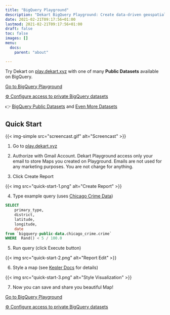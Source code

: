 ```yaml
---
title: "BigQuery Playground"
description: "Dekart BigQuery Playground: Create data-driven geospatial visualizations from BigQuery Public Datasets"
date: 2021-02-21T09:17:56+01:00
lastmod: 2021-02-21T09:17:56+01:00
draft: false
toc: false
images: []
menu:
  docs:
    parent: "about"

---
```


Try Dekart on <a target="_blank" href="https://play.dekart.xyz">play.dekart.xyz</a> with one of many **Public Datasets** available on BigQuery.

<a class="btn btn-primary" target="_blank" href="https://play.dekart.xyz/" role="button">Go to BigQuery Playground</a>

[⚙️ Configure access to private BigQuery datasets](https://cloud.dekart.xyz/)

<p>👉 <a target="_blank" href="https://console.cloud.google.com/marketplace/browse?filter=solution-type:dataset" role="button">BigQuery Public Datasets</a> and <a target="_blank" href="https://www.reddit.com/r/bigquery/wiki/datasets" role="button">Even More Datasets</a></p>


## Quick Start

{{< img-simple src="screencast.gif" alt="Screencast" >}}

1. Go to <a target="_blank" href="https://play.dekart.xyz">play.dekart.xyz</a>


2. Authorize with Gmail Account. Dekart Playground access only your email to store Maps you created on Playground. Emails are not used for any marketing purposes. You are not charge for anything.


3. Click Create Report

{{< img src="quick-start-1.png" alt="Create Report" >}}

4. Type example query (uses [Chicago Crime Data](https://console.cloud.google.com/marketplace/product/city-of-chicago-public-data/chicago-crime?project=dekart-playground&folder=&organizationId=))

```SQL
SELECT
    primary_type,
    district,
    latitude,
    longitude,
    date
from `bigquery-public-data.chicago_crime.crime`
WHERE  Rand() < 5 / 100.0
```

5. Run query (click Execute button)

{{< img src="quick-start-2.png"  alt="Report Edit" >}}

6. Style a map (see [Kepler Docs](https://docs.kepler.gl/docs/user-guides) for details)

{{< img src="quick-start-3.png" alt="Style Visualization" >}}

7. Now you can save and share you beautiful Map!

<a class="btn btn-primary" target="_blank" href="https://play.dekart.xyz/" role="button">Go to BigQuery Playground</a>

[⚙️ Configure access to private BigQuery datasets](https://cloud.dekart.xyz/)
